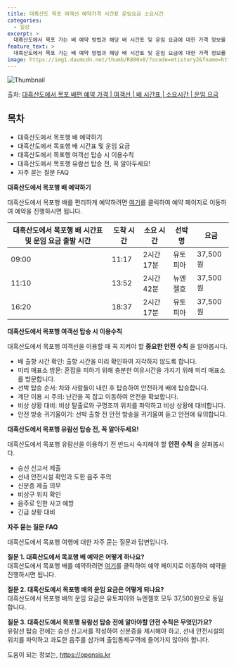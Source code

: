 ```yaml
---
title: 대흑산도 목포 여객선 예약가격 시간표 운임요금 소요시간
categories:
  - 일상
excerpt: >
  대흑산도에서 목포 가는 배 예약 방법과 해당 배 시간표 및 운임 요금에 대한 가격 정보를 안내 드리겠습니다. 안전하고 재밋는 목포행 여행을 위해 아래 정보 참고하시기 바랍니다. 목포행 배편 예약하기 👈 클릭대흑산도에서 목포행 배 시간표출발 시간도착 시간소요 시간선박명요금09:0011:172시간 17분유토피아37,500원11:1013:522시간 42분뉴엔젤호37,500원16:2018:372시간 17분유토피아37,500원목포행 배편 예약하기 👈 클릭대흑산도에서 목포행 여객선 탑승 시 이용수칙대흑산도에서 목포행 여객선을 이용할 때 꼭 지켜야 할 중요한 안전 수칙을 알아봅시다. 중요 안전 수칙 1) 배 출항 시간 확인: 출항 시간을 미리 확인하여 지각하지 않도록 합니다. 2) 미리 매표소 방문: 혼잡을 피하기 ..
feature_text: >
  대흑산도에서 목포 가는 배 예약 방법과 해당 배 시간표 및 운임 요금에 대한 가격 정보를 안내 드리겠습니다. 안전하고 재밋는 목포행 여행을 위해 아래 정보 참고하시기 바랍니다. 목포행 배편 예약하기 👈 클릭대흑산도에서 목포행 배 시간표출발 시간도착 시간소요 시간선박명요금09:0011:172시간 17분유토피아37,500원11:1013:522시간 42분뉴엔젤호37,500원16:2018:372시간 17분유토피아37,500원목포행 배편 예약하기 👈 클릭대흑산도에서 목포행 여객선 탑승 시 이용수칙대흑산도에서 목포행 여객선을 이용할 때 꼭 지켜야 할 중요한 안전 수칙을 알아봅시다. 중요 안전 수칙 1) 배 출항 시간 확인: 출항 시간을 미리 확인하여 지각하지 않도록 합니다. 2) 미리 매표소 방문: 혼잡을 피하기 ..
image: https://img1.daumcdn.net/thumb/R800x0/?scode=mtistory2&fname=https%3A%2F%2Fblog.kakaocdn.net%2Fdn%2FbnMQiG%2FbtsHCBKwc3G%2FMO6lcQqFwK3l0ikcbNpnt0%2Fimg.webp
---
```


![Thumbnail](https://img1.daumcdn.net/thumb/R800x0/?scode=mtistory2&fname=https%3A%2F%2Fblog.kakaocdn.net%2Fdn%2FbnMQiG%2FbtsHCBKwc3G%2FMO6lcQqFwK3l0ikcbNpnt0%2Fimg.webp)

<p>출처: <a href="https://opensis.kr/entry/%EB%8C%80%ED%9D%91%EC%82%B0%EB%8F%84%EC%97%90%EC%84%9C-%EB%AA%A9%ED%8F%AC-%EB%B0%B0%ED%8E%B8-%EC%98%88%EC%95%BD-%EA%B0%80%EA%B2%A9-%EC%97%AC%EA%B0%9D%EC%84%A0-%EB%B0%B0-%EC%8B%9C%EA%B0%84%ED%91%9C-%EC%86%8C%EC%9A%94%EC%8B%9C%EA%B0%84-%EC%9A%B4%EC%9E%84-%EC%9A%94%EA%B8%88" rel="dofollow">대흑산도에서 목포 배편 예약 가격 | 여객선 | 배 시간표 | 소요시간 | 운임 요금</a> </p>

## 목차

  * 대흑산도에서 목포행 배 예약하기
  * 대흑산도에서 목포행 배 시간표 및 운임 요금
  * 대흑산도에서 목포행 여객선 탑승 시 이용수칙
  * 대흑산도에서 목포행 유람선 탑승 전, 꼭 알아두세요!
  * 자주 묻는 질문 FAQ



**대흑산도에서 목포행 배 예약하기**

대흑산도에서 목포행 배를 편리하게 예약하려면 [여기](예약페이지링크)를 클릭하여 예약 페이지로 이동하여 예약을 진행하시면 됩니다.

**대흑산도에서 목포행 배 시간표 및 운임 요금** **출발 시간** | **도착 시간** | **소요 시간** | **선박명** | **요금**  
---|---|---|---|---  
09:00 | 11:17 | 2시간 17분 | 유토피아 | 37,500원  
11:10 | 13:52 | 2시간 42분 | 뉴엔젤호 | 37,500원  
16:20 | 18:37 | 2시간 17분 | 유토피아 | 37,500원  
  


**대흑산도에서 목포행 여객선 탑승 시 이용수칙**

대흑산도에서 목포행 여객선을 이용할 때 꼭 지켜야 할 **중요한 안전 수칙** 을 알아봅시다.

  * 배 출항 시간 확인: 출항 시간을 미리 확인하여 지각하지 않도록 합니다.
  * 미리 매표소 방문: 혼잡을 피하기 위해 충분한 여유시간을 가지기 위해 미리 매표소를 방문합니다.
  * 선박 탑승 순서: 차와 사람들이 내린 후 탑승하여 안전하게 배에 탑승합니다.
  * 계단 이용 시 주의: 난간을 꼭 잡고 이동하여 안전을 확보합니다.
  * 비상 상황 대비: 비상 탈출로와 구명조끼 위치를 파악하고 비상 상황에 대비합니다.
  * 안전 방송 귀기울이기: 선박 출항 전 안전 방송을 귀기울여 듣고 안전에 유의합니다.

**대흑산도에서 목포행 유람선 탑승 전, 꼭 알아두세요!**

대흑산도에서 목포행 유람선을 이용하기 전 반드시 숙지해야 할 **안전 수칙** 을 살펴봅시다.

  * 승선 신고서 제출
  * 선내 안전시설 확인과 도한 음주 주의
  * 신분증 제출 의무
  * 비상구 위치 확인
  * 음주로 인한 사고 예방
  * 긴급 상황 대비

**자주 묻는 질문 FAQ**

대흑산도에서 목포행 여행에 대한 자주 묻는 질문과 답변입니다.

**질문 1. 대흑산도에서 목포행 배 예약은 어떻게 하나요?**  
대흑산도에서 목포행 배를 예약하려면 [여기](예약페이지링크)를 클릭하여 예약 페이지로 이동하여 예약을 진행하시면 됩니다.

**질문 2. 대흑산도에서 목포행 배의 운임 요금은 어떻게 되나요?**  
대흑산도에서 목포행 배의 운임 요금은 유토피아와 뉴엔젤호 모두 37,500원으로 동일합니다.

**질문 3. 대흑산도에서 목포행 유람선 탑승 전에 알아야할 안전 수칙은 무엇인가요?**  
유람선 탑승 전에는 승선 신고서를 작성하여 신분증을 제시해야 하고, 선내 안전시설의 위치를 파악하고 과도한 음주를 삼가며 출입통제구역에
들어가지 않아야 합니다.

 

도움이 되는 정보는, <a href="https://opensis.kr" rel="dofollow">https://opensis.kr</a>


